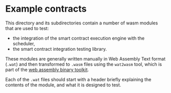 # Example contracts

This directory and its subdirectories contain a number of wasm modules that are
used to test:
- the integration of the smart contract execution engine with the scheduler,
- the smart contract integration testing library.

These modules are generally written manually in Web Assembly Text format (`.wat`)
and then transformed to `.wasm` files using the `wat2wasm` tool, which is part
of the [web assembly binary toolkit](https://github.com/WebAssembly/wabt).

Each of the `.wat` files should start with a header briefly explaining the
contents of the module, and what it is designed to test.
